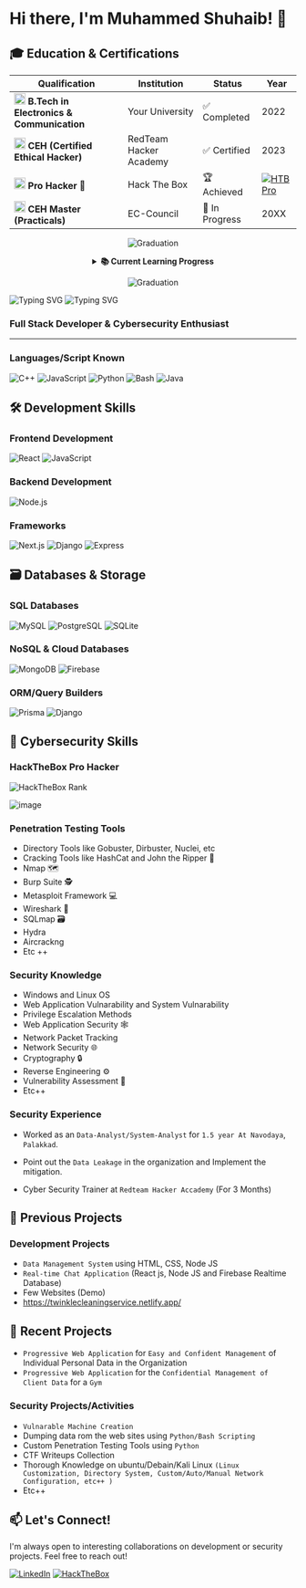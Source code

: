 # Hi there, I'm Muhammed Shuhaib! 👋

## 🎓 Education & Certifications

<div align="center">
  
| Qualification | Institution | Status | Year |
|--------------|------------|--------|------|
| <img src="https://img.icons8.com/color/48/000000/university.png" width="20"/> **B.Tech in Electronics & Communication** | Your University | ✅ Completed | 2022 |
| <img src="https://img.icons8.com/color/48/000000/security-checked.png" width="20"/> **CEH (Certified Ethical Hacker)** | RedTeam Hacker Academy | ✅ Certified | 2023 |
| <img src="https://simpleicons.org/icons/hackthebox.svg" width="20"/> **Pro Hacker 🏅** | Hack The Box | 🏆 Achieved | [![HTB Pro](https://img.shields.io/badge/Hack_The_Box-Pro_Hacker-9FEF00?style=flat-square&logo=Hack-The-Box&logoColor=black)](https://app.hackthebox.com/profile/813709) |
| <img src="https://img.icons8.com/fluency/48/000000/security-configuration.png" width="20"/> **CEH Master (Practicals)** | EC-Council | 🚧 In Progress | 20XX |

![Graduation](https://user-images.githubusercontent.com/73097560/115834477-dbab4500-a447-11eb-908a-139a6edaec5c.gif)


<details>
<summary><b>📚 Current Learning Progress</b></summary>

![CEH Master Preparation](https://progress-bar.dev/65/?title=CEH+Master&width=400&color=brightgreen)
</details>

![Graduation](https://user-images.githubusercontent.com/73097560/115834477-dbab4500-a447-11eb-908a-139a6edaec5c.gif)

</div>

<!-- Animated line -->
<img src="https://readme-typing-svg.demolab.com?font=Fira+Code&pause=1000&color=22D3EE&width=435&lines=Always+learning+%F0%9F%93%9A;Security+Enthusiast+%F0%9F%94%92;Full-Stack+Developer+%E2%9C%A8" alt="Typing SVG" />


<!-- Typing Animation -->
<img src="https://readme-typing-svg.demolab.com?font=Fira+Code&pause=1000&color=9FEF00&width=435&lines=Pro+Hacker+%F0%9F%91%BE;Security+Researcher+%F0%9F%94%92" alt="Typing SVG" />




### Full Stack Developer & Cybersecurity Enthusiast
---

### Languages/Script Known
![C++](https://img.shields.io/badge/C++-00599C?style=for-the-badge&logo=c%2B%2B&logoColor=white)
![JavaScript](https://img.shields.io/badge/JavaScript-F7DF1E?style=for-the-badge&logo=javascript&logoColor=black)
![Python](https://img.shields.io/badge/Python-3776AB?style=for-the-badge&logo=python&logoColor=white)
![Bash](https://img.shields.io/badge/Bash-4EAA25?style=for-the-badge&logo=gnu-bash&logoColor=white)
![Java](https://img.shields.io/badge/Java-ED8B00?style=for-the-badge&logo=openjdk&logoColor=white)



## 🛠️ Development Skills

### Frontend Development
![React](https://img.shields.io/badge/React-20232A?style=for-the-badge&logo=react&logoColor=61DAFB)
![JavaScript](https://img.shields.io/badge/JavaScript-F7DF1E?style=for-the-badge&logo=javascript&logoColor=black)

### Backend Development
![Node.js](https://img.shields.io/badge/Node.js-339933?style=for-the-badge&logo=nodedotjs&logoColor=white)

### Frameworks

![Next.js](https://img.shields.io/badge/Next.js-000000?style=for-the-badge&logo=nextdotjs&logoColor=white)
![Django](https://img.shields.io/badge/Django-092E20?style=for-the-badge&logo=django&logoColor=white)
![Express](https://img.shields.io/badge/Express-404D59?style=for-the-badge&logo=express&logoColor=white)

## 🗃️ Databases & Storage

### **SQL Databases**
![MySQL](https://img.shields.io/badge/MySQL-4479A1?style=for-the-badge&logo=mysql&logoColor=white)
![PostgreSQL](https://img.shields.io/badge/PostgreSQL-4169E1?style=for-the-badge&logo=postgresql&logoColor=white)
![SQLite](https://img.shields.io/badge/SQLite-003B57?style=for-the-badge&logo=sqlite&logoColor=white)

### **NoSQL & Cloud Databases**
![MongoDB](https://img.shields.io/badge/MongoDB-47A248?style=for-the-badge&logo=mongodb&logoColor=white)
![Firebase](https://img.shields.io/badge/Firebase-FFCA28?style=for-the-badge&logo=firebase&logoColor=black)

### **ORM/Query Builders**

![Prisma](https://img.shields.io/badge/Prisma-2D3748?style=for-the-badge&logo=prisma&logoColor=white)
![Django](https://img.shields.io/badge/Django-092E20?style=for-the-badge&logo=django&logoColor=white)


## 🔐 Cybersecurity Skills

### HackTheBox Pro Hacker
![HackTheBox Rank](https://img.shields.io/badge/HackTheBox-Pro%20Hacker-9FEF00?style=for-the-badge)

![image](https://github.com/user-attachments/assets/66fdf5eb-b248-4abf-8cff-b0e3e39e7724)


### Penetration Testing Tools
- Directory Tools like Gobuster, Dirbuster, Nuclei, etc
- Cracking Tools like HashCat and John the Ripper 🔑
- Nmap 🗺️
- Burp Suite 🕵️
- Metasploit Framework 💻
- Wireshark 📡
- SQLmap 🗃️
- Hydra
- Aircrackng
- Etc ++

### Security Knowledge
- Windows and Linux OS
- Web Application Vulnarability and System Vulnarability
- Privilege Escalation Methods
- Web Application Security 🕸️
- Network Packet Tracking
- Network Security 🌐
- Cryptography 🔒
- Reverse Engineering ⚙️
- Vulnerability Assessment 🎯
- Etc++

### Security Experience

- Worked as an ```Data-Analyst/System-Analyst``` for ```1.5 year At Navodaya```, ```Palakkad```.

- Point out the ```Data Leakage``` in the organization and Implement the mitigation.

- Cyber Security Trainer at ```Redteam Hacker Accademy``` (For 3 Months)


## 🚀 Previous Projects

### Development Projects
- ```Data Management System``` using HTML, CSS, Node JS
- ```Real-time Chat Application``` (React js, Node JS and Firebase Realtime Database)
- Few Websites (Demo)
- [https://twinklecleaningservice.netlify.app/ ](🔗)

## 🚀 Recent Projects

- ```Progressive Web Application``` for ```Easy and Confident Management``` of Individual Personal Data in the Organization
- ```Progressive Web Application``` for the ```Confidential Management of Client Data``` for a ```Gym```

### Security Projects/Activities
- ```Vulnarable Machine Creation```
- Dumping data rom the web sites using ```Python/Bash Scripting``` 
- Custom Penetration Testing Tools using ```Python```
- CTF Writeups Collection
- Thorough Knowledge on ubuntu/Debain/Kali Linux ```(Linux Customization, Directory System, Custom/Auto/Manual Network Configuration, etc++ )```
- Etc++



## 📫 Let's Connect!
I'm always open to interesting collaborations on development or security projects. Feel free to reach out!

[![LinkedIn](https://img.shields.io/badge/LinkedIn-0077B5?style=for-the-badge&logo=linkedin&logoColor=white)](https://www.linkedin.com/in/muhammed-shuhaib-63b709227/)
[![HackTheBox](https://img.shields.io/badge/HackTheBox-111827?style=for-the-badge&logo=Hack%20The%20Box&logoColor=9FEF00)](https://app.hackthebox.com/profile/813709)
